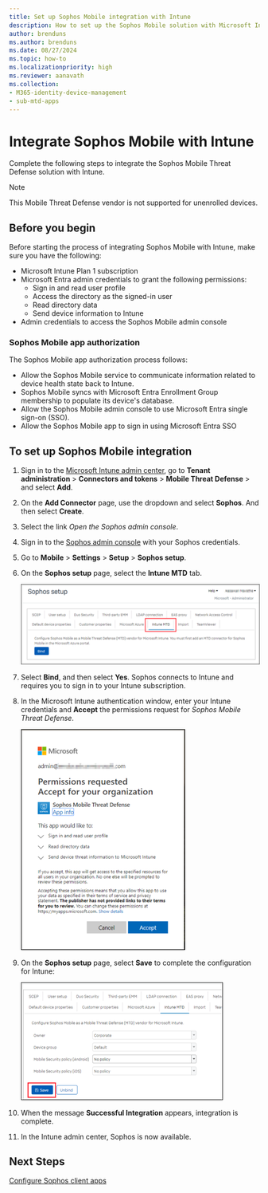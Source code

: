 ```yaml
---
title: Set up Sophos Mobile integration with Intune
description: How to set up the Sophos Mobile solution with Microsoft Intune to control mobile device access to your corporate resources.
author: brenduns
ms.author: brenduns
ms.date: 08/27/2024
ms.topic: how-to
ms.localizationpriority: high
ms.reviewer: aanavath
ms.collection:
- M365-identity-device-management
- sub-mtd-apps
---
```


# Integrate Sophos Mobile with Intune

Complete the following steps to integrate the Sophos Mobile Threat Defense solution with Intune.

> [!NOTE]
>
> This Mobile Threat Defense vendor is not supported for unenrolled devices.

## Before you begin

Before starting the process of integrating Sophos Mobile with Intune, make sure you have the following:

- Microsoft Intune Plan 1 subscription
- Microsoft Entra admin credentials to grant the following permissions:
  - Sign in and read user profile
  - Access the directory as the signed-in user
  - Read directory data
  - Send device information to Intune
- Admin credentials to access the Sophos Mobile admin console

### Sophos Mobile app authorization

The Sophos Mobile app authorization process follows:

- Allow the Sophos Mobile service to communicate information related to device health state back to Intune.
- Sophos Mobile syncs with Microsoft Entra Enrollment Group membership to populate its device's database.
- Allow the Sophos Mobile admin console to use Microsoft Entra single sign-on (SSO).
- Allow the Sophos Mobile app to sign in using Microsoft Entra SSO

## To set up Sophos Mobile integration

1. Sign in to the [Microsoft Intune admin center](https://go.microsoft.com/fwlink/?linkid=2109431), go to **Tenant administration** > **Connectors and tokens** > **Mobile Threat Defense** > and select **Add**.
2. On the **Add Connector** page, use the dropdown and select **Sophos**. And then select **Create**.
3. Select the link *Open the Sophos admin console*.
4. Sign in to the [Sophos admin console](https://central.sophos.com/) with your Sophos credentials.
5. Go to **Mobile** > **Settings** > **Setup** > **Sophos setup**.
6. On the **Sophos setup** page, select the **Intune MTD** tab.

   ![Sophos setup](./media/sophos-mtd-connector-integration/sophos-setup.png)

7. Select **Bind**, and then select **Yes**. Sophos connects to Intune and requires you to sign in to your Intune subscription.
8. In the Microsoft Intune authentication window, enter your Intune credentials and **Accept** the permissions request for *Sophos Mobile Threat Defense*.

   ![Intune authentication](./media/sophos-mtd-connector-integration/intune-authentication.png)

9. On the **Sophos setup** page, select **Save** to complete the configuration for Intune:

   ![Save Sophos setup](./media/sophos-mtd-connector-integration/save-sophos-configuration.png)

10. When the message **Successful Integration** appears, integration is complete.
11. In the Intune admin center, Sophos is now available.

## Next Steps

[Configure Sophos client apps](mtd-apps-ios-app-configuration-policy-add-assign.md)
